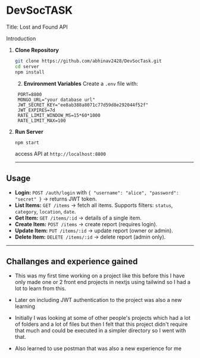 # DevSocTASK
Title: Lost and Found API

Introduction

1. **Clone Repository**

   ```bash
   git clone https://github.com/abhinav2428/DevSocTask.git
   cd server
   npm install
   ```
   2. **Environment Variables**
   Create a `.env` file with:

   ```env
    PORT=8800 
    MONGO_URL="your database url"
    JWT_SECRET_KEY="ee8ab388a8071c77d59d8e292044f52f"
    JWT_EXPIRES=7d
    RATE_LIMIT_WINDOW_MS=15*60*1000
    RATE_LIMIT_MAX=100
   ```
3. **Run Server** 
    ``` bash
    npm start
    ```
    access API at `http://localhost:8800`

    ---

## Usage

* **Login:** `POST /auth/login` with `{ "username": "alice", "password": "secret" }` → returns JWT token.
* **List Items:** `GET /items` → fetch all items. Supports filters: `status`, `category`, `location`, `date`.
* **Get Item:** `GET /items/:id` → details of a single item.
* **Create Item:** `POST /items` → create report (requires login).
* **Update Item:** `PUT /items/:id` → update report (owner or admin).
* **Delete Item:** `DELETE /items/:id` → delete report (admin only).

---

## Challanges and experience gained

* This was my first time working on a project like this before this I have only made one or 2 front end projects in nextjs using tailwind so I had a lot to learn from this.

* Later on including JWT authentication to the project was also a new learning

* Initially I was looking at some of other people's projects which had a lot of folders and a lot of files but then I felt that this project didn't require that much and could be executed in a simpler directory so I went with that.

* Also learned to use postman that was also a new experience for me